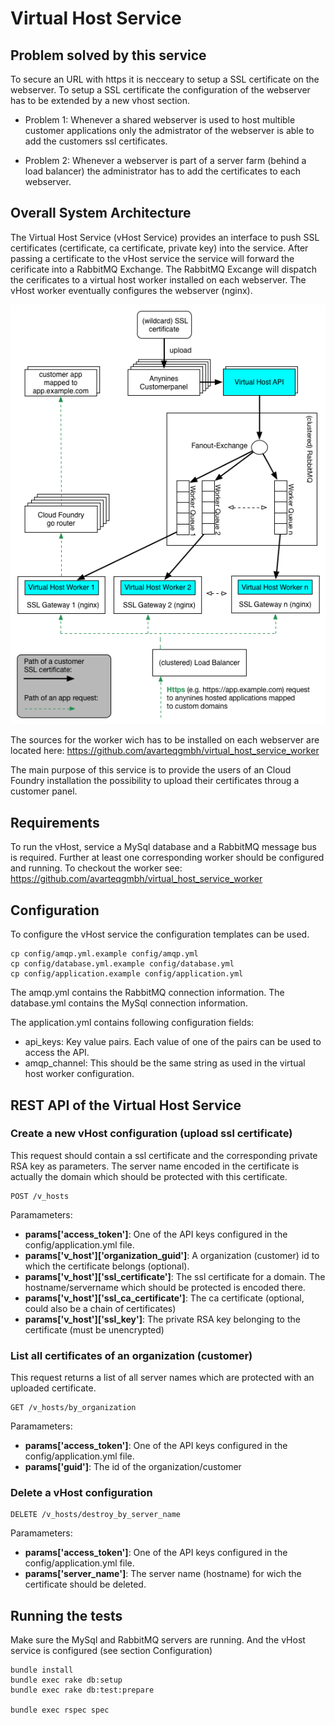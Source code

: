 # Virtual Host Service

## Problem solved by this service

To secure an URL with https it is necceary to setup a SSL certificate on the webserver. To setup a SSL certificate the configuration of the webserver has to be extended by a new vhost section. 

- Problem 1: Whenever a shared webserver is used to host multible customer applications only the admistrator of the webserver is able to add the customers ssl certificates.

- Problem 2: Whenever a webserver is part of a server farm (behind a load balancer) the administrator has to add the certificates to each webserver.

## Overall System Architecture

The Virtual Host Service (vHost Service) provides an interface to push SSL certificates (certificate, ca certificate, private key) into the service. After passing a certificate to the vHost service the service will forward the cerificate into a RabbitMQ Exchange. The RabbitMQ Excange will dispatch the cerificates to a virtual host worker installed on each webserver. The vHost worker eventually configures the webserver (nginx).

![an image](/doc/overall_architecture.png)

The sources for the worker wich has to be installed on each webserver are located here:
https://github.com/avarteqgmbh/virtual_host_service_worker

The main purpose of this service is to provide the users of an Cloud Foundry installation the possibility to upload their certificates throug a customer panel.

## Requirements

To run the vHost, service a MySql database and a RabbitMQ message bus is required. Further at least one corresponding worker should be configured and running.
To checkout the worker see: https://github.com/avarteqgmbh/virtual_host_service_worker

## Configuration

To configure the vHost service the configuration templates can be used.

```
cp config/amqp.yml.example config/amqp.yml
cp config/database.yml.example config/database.yml
cp config/application.example config/application.yml
```

The amqp.yml contains the RabbitMQ connection information. 
The database.yml contains the MySql connection information.

The application.yml contains following configuration fields:

- api_keys: Key value pairs. Each value of one of the pairs can be used to access the API. 
- amqp_channel: This should be the same string as used in the virtual host worker configuration.

## REST API of the Virtual Host Service 

### Create a new vHost configuration (upload ssl certificate)

This request should contain a ssl certificate and the corresponding private RSA key as parameters. The server name encoded in the certificate is actually the domain which should be protected with this certificate.

```
POST /v_hosts
```

Paramameters: 
	
- **params['access_token']**: One of the API keys configured in the config/application.yml file.
- **params['v_host']['organization_guid']**: A organization (customer) id to which the certificate belongs (optional).
- **params['v_host']['ssl_certificate']**: The ssl certificate for a domain. The hostname/servername which should be protected is encoded there.
- **params['v_host']['ssl_ca_certificate']**: The ca certificate (optional, could also be a chain of certificates)
- **params['v_host']['ssl_key']**: The private RSA key belonging to the certificate (must be unencrypted)

### List all certificates of an organization (customer)

This request returns a list of all server names which are protected with an uploaded certificate.

```
GET /v_hosts/by_organization
```

Paramameters:

- **params['access_token']**: One of the API keys configured in the config/application.yml file.
- **params['guid']**: The id of the organization/customer

### Delete a vHost configuration

```
DELETE /v_hosts/destroy_by_server_name
```

Paramameters:

- **params['access_token']**: One of the API keys configured in the config/application.yml file.
- **params['server_name']**: The server name (hostname) for wich the certificate should be deleted.


## Running the tests

Make sure the MySql and RabbitMQ servers are running. And the vHost service is configured (see section Configuration)

```
bundle install
bundle exec rake db:setup
bundle exec rake db:test:prepare

bundle exec rspec spec
```



